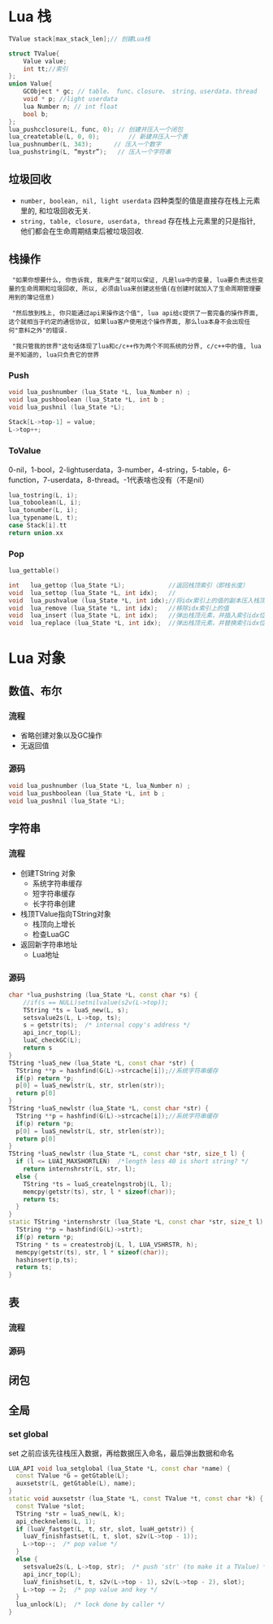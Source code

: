 

# Lua 栈

```c++
TValue stack[max_stack_len];// 创建Lua栈

struct TValue{
    Value value;
    int tt;//索引
};
union Value{
    GCObject * gc; // table、 func、closure、 string、userdata、thread
    void * p; //light userdata
    lua Number n; // int float
    bool b;
};
lua_pushcclosure(L, func, 0); // 创建并压入一个闭包
lua_createtable(L, 0, 0);        // 新建并压入一个表
lua_pushnumber(L, 343);      // 压入一个数字
lua_pushstring(L, “mystr”);   // 压入一个字符串
```

## 垃圾回收

- `number, boolean, nil, light userdata` 四种类型的值是直接存在栈上元素里的, 和垃圾回收无关.
- `string, table, closure, userdata, thread` 存在栈上元素里的只是指针, 他们都会在生命周期结束后被垃圾回收.

## 栈操作

     "如果你想要什么, 你告诉我, 我来产生"就可以保证, 凡是lua中的变量, lua要负责这些变量的生命周期和垃圾回收, 所以, 必须由lua来创建这些值(在创建时就加入了生命周期管理要用到的簿记信息)
    
     "然后放到栈上, 你只能通过api来操作这个值", lua api给c提供了一套完备的操作界面, 这个就相当于约定的通信协议, 如果lua客户使用这个操作界面, 那么lua本身不会出现任何"意料之外"的错误.
    
     "我只管我的世界"这句话体现了lua和c/c++作为两个不同系统的分界, c/c++中的值, lua是不知道的, lua只负责它的世界

### Push

```c++
void lua_pushnumber (lua_State *L, lua_Number n) ;
void lua_pushboolean (lua_State *L, int b ;
void lua_pushnil (lua_State *L);
                      
Stack[L->top-1] = value;
L->top++;    
```

### ToValue

0-nil，1-bool，2-lightuserdata，3-number，4-string，5-table，6-function，7-userdata，8-thread。-1代表啥也没有（不是nil）

```c++
lua_tostring(L, i);
lua_toboolean(L, i);
lua_tonumber(L, i);
lua_typename(L, t);
case Stack[i].tt
return union.xx
```

### Pop

```c++
lua_gettable()
```





```c++
int   lua_gettop (lua_State *L);            //返回栈顶索引（即栈长度）  
void  lua_settop (lua_State *L, int idx);   //                
void  lua_pushvalue (lua_State *L, int idx);//将idx索引上的值的副本压入栈顶  
void  lua_remove (lua_State *L, int idx);   //移除idx索引上的值  
void  lua_insert (lua_State *L, int idx);   //弹出栈顶元素，并插入索引idx位置  
void  lua_replace (lua_State *L, int idx);  //弹出栈顶元素，并替换索引idx位置的值
```



# Lua 对象

## 数值、布尔

### 流程

- 省略创建对象以及GC操作
- 无返回值

### 源码

```c++
void lua_pushnumber (lua_State *L, lua_Number n) ;
void lua_pushboolean (lua_State *L, int b ;
void lua_pushnil (lua_State *L);
```



## 字符串

### 流程

- 创建TString 对象
  - 系统字符串缓存
  - 短字符串缓存
  - 长字符串创建
- 栈顶TValue指向TString对象
  - 栈顶向上增长
  - 检查LuaGC
- 返回新字符串地址
  - Lua地址

### 源码

```c++
char *lua_pushstring (lua_State *L, const char *s) {
    //if(s == NULL)setnilvalue(s2v(L->top));
    TString *ts = luaS_new(L, s);
    setsvalue2s(L, L->top, ts);
    s = getstr(ts);  /* internal copy's address */
    api_incr_top(L);
  	luaC_checkGC(L);
    return s
}
TString *luaS_new (lua_State *L, const char *str) {
  TString **p = hashfind(G(L)->strcache[i]);//系统字符串缓存
  if(p) return *p;
  p[0] = luaS_newlstr(L, str, strlen(str));
  return p[0]
}
TString *luaS_newlstr (lua_State *L, const char *str) {
  TString **p = hashfind(G(L)->strcache[i]);//系统字符串缓存
  if(p) return *p;
  p[0] = luaS_newlstr(L, str, strlen(str));
  return p[0]
}
TString *luaS_newlstr (lua_State *L, const char *str, size_t l) {
  if (l <= LUAI_MAXSHORTLEN)  /*length less 40 is short string? */
    return internshrstr(L, str, l);
  else {
    TString *ts = luaS_createlngstrobj(L, l);
    memcpy(getstr(ts), str, l * sizeof(char));
    return ts;
  }
}
static TString *internshrstr (lua_State *L, const char *str, size_t l) {
  TString **p = hashfind(G(L)->strt);
  if(p) return *p;
  TString * ts = createstrobj(L, l, LUA_VSHRSTR, h);
  memcpy(getstr(ts), str, l * sizeof(char));
  hashinsert(p,ts);
  return ts;
}
```

## 表

### 流程



### 源码

## 闭包

## 全局

### set global

set 之前应该先往栈压入数据，再给数据压入命名，最后弹出数据和命名

```c++
LUA_API void lua_setglobal (lua_State *L, const char *name) {
  const TValue *G = getGtable(L);
  auxsetstr(L, getGtable(L), name);
}
static void auxsetstr (lua_State *L, const TValue *t, const char *k) {
  const TValue *slot;
  TString *str = luaS_new(L, k);
  api_checknelems(L, 1);
  if (luaV_fastget(L, t, str, slot, luaH_getstr)) {
    luaV_finishfastset(L, t, slot, s2v(L->top - 1));
    L->top--;  /* pop value */
  }
  else {
    setsvalue2s(L, L->top, str);  /* push 'str' (to make it a TValue) */
    api_incr_top(L);
    luaV_finishset(L, t, s2v(L->top - 1), s2v(L->top - 2), slot);
    L->top -= 2;  /* pop value and key */
  }
  lua_unlock(L);  /* lock done by caller */
}
```





